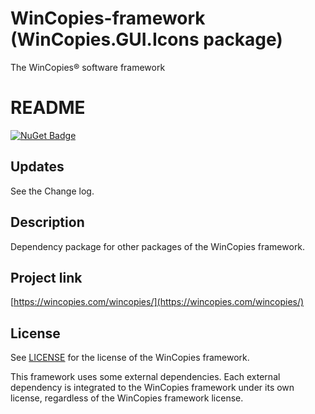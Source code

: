 ﻿WinCopies-framework (WinCopies.GUI.Icons package)
=================================================

The WinCopies® software framework

README
======

[![NuGet Badge](https://buildstats.info/nuget/WinCopies.GUI.Icons)](https://www.nuget.org/packages/WinCopies.GUI.Icons/)

Updates
-------

See the Change log.

Description
-----------

Dependency package for other packages of the WinCopies framework.

Project link
------------

[https://wincopies.com/wincopies/](https://wincopies.com/wincopies/)

License
-------

See [LICENSE](https://github.com/pierresprim/WinCopies-framework/blob/master/LICENSE) for the license of the WinCopies framework.

This framework uses some external dependencies. Each external dependency is integrated to the WinCopies framework under its own license, regardless of the WinCopies framework license.
